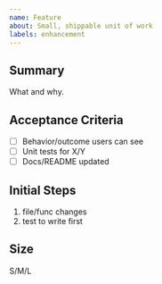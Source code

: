 ```yaml
---
name: Feature
about: Small, shippable unit of work
labels: enhancement
---
```

## Summary
What and why.

## Acceptance Criteria
- [ ] Behavior/outcome users can see
- [ ] Unit tests for X/Y
- [ ] Docs/README updated

## Initial Steps
1. file/func changes
2. test to write first

## Size
S/M/L
